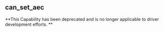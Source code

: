 ## can\_set\_aec

**This Capability has been deprecated and is no longer applicable to driver development efforts. **

